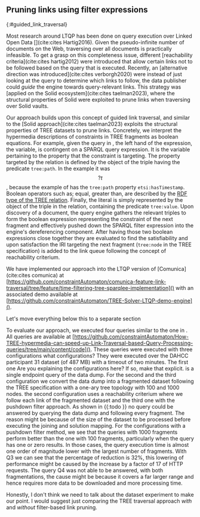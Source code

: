 ## Pruning links using filter expressions
{:#guided_link_traversal}

Most research around LTQP has been done on query execution over Linked Open Data [](cite:cites Hartig2016).
Given the pseudo-infinite number of documents on the Web, traversing over all documents is practically infeasible.
To get a grasp on this completeness issue, different [reachability criteria](cite:cites hartig2012) were introduced
that allow certain links not to be followed based on the query that is executed.
Recently, an [alternative direction was introduced](cite:cites verborgh2020)
were instead of just looking at the query to determine which links to follow,
the data publisher could _guide_ the engine towards query-relevant links.
This strategy was [applied on the Solid ecosystem](cite:cites taelman2023),
where the structural properties of Solid were exploited to prune links when traversing over Solid vaults.

Our approach builds upon this concept of guided link traversal,
and similar to the [Solid approach](cite:cites taelman2023) exploits the structural properties of TREE datasets to prune links.
Concretely, we interpret the hypermedia descriptions of constraints in TREE fragments as boolean equations.
For example, given the query in [](#example-sparql),
the left hand of the expression, the variable, is contingent on a SPARQL query expression.
It is the variable pertaining to the property that the constraint is targeting.
The property targeted by the relation is defined by the object of the triple having the predicate `tree:path`.
In the example it was $$ ?t $$, because the example of [](#TREE-relation-turtle-example)
has the `tree:path` property `etsi:hasTimestamp`.
Boolean operators such as; equal, greater than, are described by the [RDF type of the TREE relation](https://treecg.github.io/specification/#Relation).
Finally, the literal is simply represented by the object of the triple in the relation,
containing the predicate `tree:value`.
Upon discovery of a document, the query engine gathers the relevant triples to form the boolean expression 
representing the constraint of the next fragment and effectively pushed down the SPARQL filter expression into the engine's dereferencing component.
After having those two boolean expressions close together they are evaluated to find the satisfiability and upon satisfaction
the IRI targeting the next fragment (`tree:node` in the TREE specification) is added to the link queue following the
concept of reachability criterium.

We have implemented our approach into the LTQP version of [Comunica](cite:cites comunica) at
[https://github.com/constraintAutomaton/comunica-feature-link-traversal/tree/feature/time-filtering-tree-sparqlee-implementation]() with an associated demo available at
[https://github.com/constraintAutomaton/TREE-Solver-LTQP-demo-engine]().

<span class="comment" data-author="RT">Let's move everything below this to a separate section</span>

To evaluate our approach, we executed four queries similar to the one in [](#example-sparql).
All queries are available at [https://github.com/constraintAutomaton/How-TREE-hypermedia-can-speed-up-Link-Traversal-based-Query-Processing-queries/tree/main/content/code]().
These queries were executed with three configurations <span class="comment" data-author="RT">what configurations?</span>
They were executed over the DAHCC participant 31 dataset (of 487 MB) with a timeout of two minutes. 
The first one <span class="comment" data-author="RT">Are you explaining the configurations here? If so, make that explicit.</span> is a single endpoint query of the data dump. 
For the second and the third configuration we convert the data dump into a 
fragmented dataset following the TREE specification with a one-ary tree topology with 100 and 1000 nodes.
the second configuration uses a reachability criterium where we follow each link of the fragmented dataset and the third one with the 
pushdown filter approach. As shown in {{:todo }} no query could be answered by querying the data dump and following every fragment. 
The reason might be because of the size of the dataset to be processed before executing the joining and solution mapping.
For the configurations with a pushdown filter method, we see that the queries with 1000 fragments perform better than
the one with 100 fragments, particularly when the query has one or zero results. In those cases, the query execution time is almost one
order of magnitude lower with the largest number of fragments. 
With Q3 we can see that the percentage of reduction is 32%, this lowering of performance might be caused by the increase by a factor of 17
of HTTP requests. The query Q4 was not able to be answered, with both fragmentations, the cause might be because it covers a far larger range and hence requires more data to be downloaded and more processing time.

<span class="comment" data-author="RT">Honestly, I don't think we need to talk about the dataset experiment to make our point. I would suggest just comparing the TREE traversal approach _with_ and _without_ filter-based link pruning.</span>
